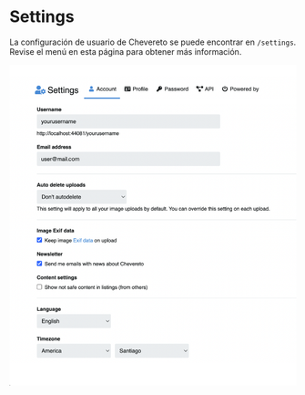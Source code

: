 # Settings

La configuración de usuario de Chevereto se puede encontrar en `/settings`.
Revise el menú en esta página para obtener más información.

![settings](../src/manual/settings/settings.png)